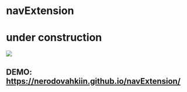 # navExtension

# under construction

![](https://images2.imgbox.com/29/b6/IIuZxtkB_o.png)

## DEMO: https://nerodovahkiin.github.io/navExtension/
